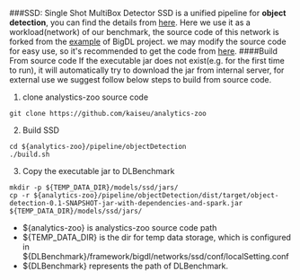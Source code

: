 ###SSD: Single Shot MultiBox Detector 
SSD is a unified pipeline for **object detection**, you can find the details from [here](https://github.com/weiliu89/caffe/tree/ssd). Here we use it as a workload(network) of our benchmark, the source code of this network is forked from the [example](https://github.com/intel-analytics/analytics-zoo/tree/master/pipeline/objectDetection/ssd) of BigDL project. we may modify the source code for easy use, so it's recommended to get the code from [here](https://github.com/kaiseu/analytics-zoo/tree/master/pipeline/objectDetection).
####Build From source code
If the executable jar does not exist(e.g. for the first time to run), it will automatically try to download the jar from internal server, for external use we suggest follow below steps to build from source code.
1. clone analystics-zoo source code
```
git clone https://github.com/kaiseu/analytics-zoo
```
2. Build SSD  
```
cd ${analytics-zoo}/pipeline/objectDetection
./build.sh
```
3. Copy the executable jar to DLBenchmark
```
mkdir -p ${TEMP_DATA_DIR}/models/ssd/jars/
cp -r ${analytics-zoo}/pipeline/objectDetection/dist/target/object-detection-0.1-SNAPSHOT-jar-with-dependencies-and-spark.jar  ${TEMP_DATA_DIR}/models/ssd/jars/
```
- ${analytics-zoo} is analystics-zoo source code path
- ${TEMP_DATA_DIR} is the dir for temp data storage, which is configured in ${DLBenchmark}/framework/bigdl/networks/ssd/conf/localSetting.conf
- ${DLBenchmark} represents the path of DLBenchmark. 
  
